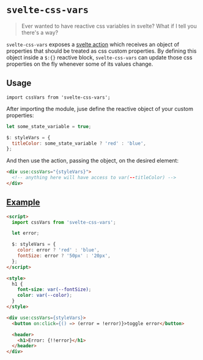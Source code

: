 # `svelte-css-vars`

> Ever wanted to have reactive css variables in svelte?
> What if I tell you there's a way?

`svelte-css-vars` exposes a [svelte action](https://svelte.dev/docs#use_action) which receives an object of properties that should be treated as css custom properties. By defining this object inside a `$:{}` reactive block, `svelte-css-vars` can update those css properties on the fly whenever some of its values change.

## Usage

`import cssVars from 'svelte-css-vars';`

After importing the module, juse define the reactive object of your custom properties:

```js
let some_state_variable = true;

$: styleVars = {
  titleColor: some_state_variable ? 'red' : 'blue',
};
```

And then use the action, passing the object, on the desired element:

```html
<div use:cssVars="{styleVars}">
  <!-- anything here will have access to var(--titleColor) -->
</div>
```

## [Example](https://svelte.dev/repl/7c7dcb35055348f89bf09fa5edde56fb)

```html
<script>
  import cssVars from 'svelte-css-vars';

  let error;

  $: styleVars = {
    color: error ? 'red' : 'blue',
    fontSize: error ? '50px' : '20px',
  };
</script>

<style>
  h1 {
    font-size: var(--fontSize);
    color: var(--color);
  }
</style>

<div use:cssVars={styleVars}>
  <button on:click={() => (error = !error)}>toggle error</button>

  <header>
    <h1>Error: {!!error}</h1>
  </header>
</div>
```
